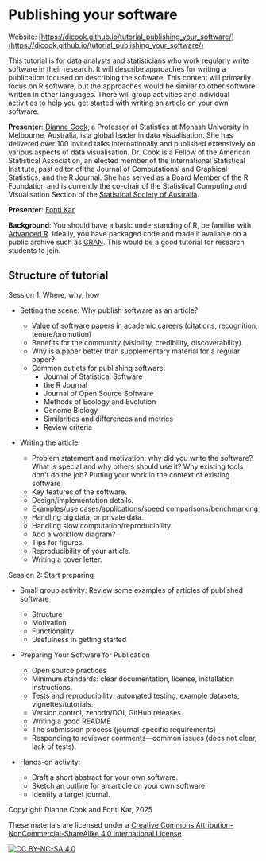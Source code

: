 # Publishing your software

Website: [https://dicook.github.io/tutorial_publishing_your_software/](https://dicook.github.io/tutorial_publishing_your_software/)

This tutorial is for data analysts and statisticians who work regularly write 
software in their research. It will describe approaches for writing a publication 
focused on describing the software. This content will primarily focus on R software, 
but the approaches would be similar to other software written in other languages. 
There will group activities and individual activities to help you get started with
writing an article on your own software. 

**Presenter**: [Dianne Cook](https://www.dicook.org), a Professor of 
Statistics at Monash University in Melbourne, Australia, is a global leader
in data visualisation. She has delivered over 100 invited talks 
internationally and published extensively on various aspects of data 
visualisation. Dr. Cook is a Fellow of the American Statistical 
Association, an elected member of the International Statistical 
Institute, past editor of the Journal of Computational and Graphical 
Statistics, and the R Journal. She has served as a Board Member of the 
R Foundation and is currently the co-chair of the Statistical Computing 
and Visualisation Section of the [Statistical Society of Australia](https://www.statsoc.org.au).

**Presenter**: [Fonti Kar](https://fontikar.github.io)

**Background**: You should have a basic understanding of R, be familiar 
with [Advanced R](https://adv-r.hadley.nz). Ideally, you have packaged code and made it 
available on a public archive such as [CRAN](https://cran.r-project.org). This would be a good 
tutorial for research students to join. 

## Structure of tutorial

Session 1: Where, why, how

- Setting the scene: Why publish software as an article?
    - Value of software papers in academic careers (citations, recognition, tenure/promotion)
    - Benefits for the community (visibility, credibility, discoverability).
    - Why is a paper better than supplementary material for a regular paper?
    - Common outlets for publishing software: 
        - Journal of Statistical Software 
        - the R Journal 
        - Journal of Open Source Software 
        - Methods of Ecology and Evolution 
        - Genome Biology 
        - Similarities and differences and metrics
        - Review criteria
        
- Writing the article
    - Problem statement and motivation: why did you write the software? What is special and why others should use it? Why existing tools don't do the job? Putting your work in the context of existing software
    - Key features of the software.
    - Design/implementation details.
    - Examples/use cases/applications/speed comparisons/benchmarking
    - Handling big data, or private data.
    - Handling slow computation/reproducibility.
    - Add a workflow diagram?
    - Tips for figures.
    - Reproducibility of your article.
    - Writing a cover letter.
  
Session 2: Start preparing

- Small group activity: Review some examples of articles of published software
    - Structure
    - Motivation
    - Functionality
    - Usefulness in getting started
    
- Preparing Your Software for Publication
    - Open source practices
    - Minimum standards: clear documentation, license, installation instructions.
    - Tests and reproducibility: automated testing, example datasets, vignettes/tutorials.
    - Version control, zenodo/DOI, GitHub releases
    - Writing a good README
    - The submission process (journal-specific requirements)
    - Responding to reviewer comments—common issues (docs not clear, lack of tests).
    
- Hands-on activity: 
    - Draft a short abstract for your own software.
    - Sketch an outline for an article on your own software.
    - Identify a target journal.


Copyright: Dianne Cook and Fonti Kar, 2025

These materials are licensed under a
[Creative Commons Attribution-NonCommercial-ShareAlike 4.0 International License][cc-by-nc-sa].

[![CC BY-NC-SA 4.0][cc-by-nc-sa-image]][cc-by-nc-sa]

[cc-by-nc-sa]: http://creativecommons.org/licenses/by-nc-sa/4.0/
[cc-by-nc-sa-image]: https://licensebuttons.net/l/by-nc-sa/4.0/88x31.png
[cc-by-nc-sa-shield]: https://img.shields.io/badge/License-CC%20BY--NC--SA%204.0-lightgrey.svg
